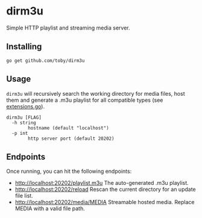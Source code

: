 # dirm3u

Simple HTTP playlist and streaming media server.

## Installing

`go get github.com/toby/dirm3u`

## Usage

`dirm3u` will recursively search the working directory for media files, host them and
generate a .m3u playlist for all compatible types (see [extensions.go](extensions.go)).

```
dirm3u [FLAG]
  -h string
    	hostname (default "localhost")
  -p int
    	http server port (default 20202)
```

## Endpoints

Once running, you can hit the following endpoints:

* [http://localhost:20202/playlist.m3u](http://localhost:20202/playlist.m3u) The auto-generated .m3u playlist.
* [http://localhost:20202/reload](http://localhost:20202/reload) Rescan the current directory for an update file list.
* [http://localhost:20202/media/MEDIA](http://localhost:20202/media/MEDIA) Streamable hosted media. Replace MEDIA with a valid file path.
